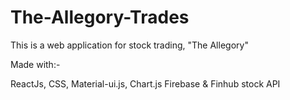 # The-Allegory-Trades
This is a web application for stock trading, "The Allegory"

Made with:-

ReactJs, CSS, Material-ui.js, Chart.js Firebase & Finhub stock API 

